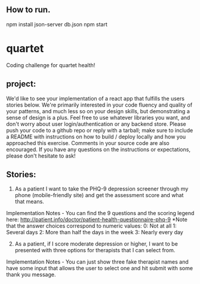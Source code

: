 ## How to run.
npm install
json-server db.json
npm start

# quartet
Coding challenge for quartet health!

## project:
We'd like to see your implementation of a react app that fulfills the users stories below. We're primarily interested in your code fluency and quality of your patterns, and much less so on your design skills, but demonstrating a sense of design is a plus. Feel free to use whatever libraries you want, and don't worry about user login/authentication or any backend store. Please push your code to a github repo or reply with a tarball; make sure to include a README with instructions on how to build / deploy locally and how you approached this exercise. Comments in your source code are also encouraged. If you have any questions on the instructions or expectations, please don't hesitate to ask!

## Stories:
1) As a patient I want to take the PHQ-9 depression screener through my phone (mobile-friendly site) and get the assessment score and what that means.

Implementation Notes - You can find the 9 questions and the scoring legend here: http://patient.info/doctor/patient-health-questionnaire-phq-9  *Note that the answer choices correspond to numeric values:
0: Not at all
1: Several days
2: More than half the days in the week
3: Nearly every day

2) As a patient, if I score moderate depression or higher, I want to be presented with three options for therapists that I can select from.

Implementation Notes - You can just show three fake therapist names and have some input that allows the user to select one and hit submit with some thank you message.
